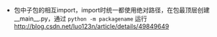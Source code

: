 - 包中子包的相互import，import时统一都使用绝对路径，在包最顶层创建__main__.py，通过 ``` python -m packagename ``` 运行 http://blog.csdn.net/luo123n/article/details/49849649


